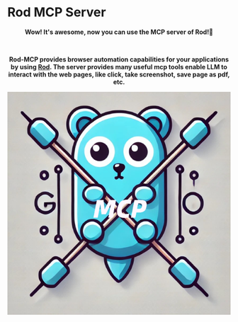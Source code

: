 # Rod MCP Server

<div align="center">

<strong>Wow! It's awesome, now you can use the MCP server of Rod!🚀</strong>

<br>

<strong>Rod-MCP provides browser automation capabilities for your applications by using [Rod](https://github.com/go-rod/rod). The server provides many useful mcp tools enable LLM to interact with the web pages, like click, take screenshot, save page as pdf, etc.</strong>

![logo](assets/logo.png)

</div>